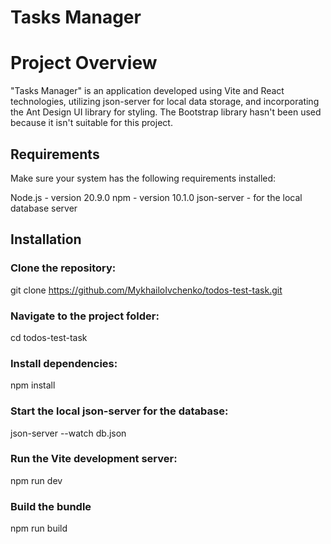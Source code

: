 # Tasks Manager

# Project Overview
"Tasks Manager" is an application developed using Vite and React technologies,
utilizing json-server for local data storage, and incorporating the Ant Design 
UI library for styling. The Bootstrap library hasn't been used because it isn't 
suitable for this project.

## Requirements
Make sure your system has the following requirements installed:

Node.js - version 20.9.0
npm - version 10.1.0
json-server - for the local database server

## Installation

### Clone the repository:

git clone https://github.com/MykhailoIvchenko/todos-test-task.git

### Navigate to the project folder:

cd todos-test-task

### Install dependencies:

npm install

### Start the local json-server for the database:

json-server --watch db.json

### Run the Vite development server:

npm run dev

### Build the bundle

npm run build
